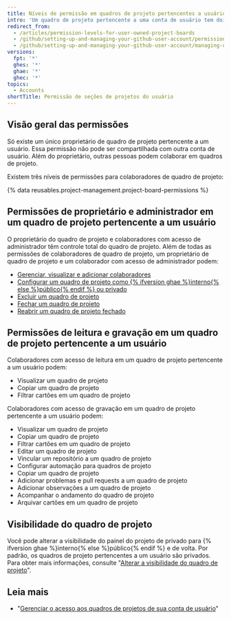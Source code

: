 ```yaml
---
title: Níveis de permissão em quadros de projeto pertencentes a usuários
intro: 'Um quadro de projeto pertencente a uma conta de usuário tem dois níveis de permissão: proprietário do quadro de projeto e colaboradores.'
redirect_from:
  - /articles/permission-levels-for-user-owned-project-boards
  - /github/setting-up-and-managing-your-github-user-account/permission-levels-for-user-owned-project-boards
  - /github/setting-up-and-managing-your-github-user-account/managing-user-account-settings/permission-levels-for-user-owned-project-boards
versions:
  fpt: '*'
  ghes: '*'
  ghae: '*'
  ghec: '*'
topics:
  - Accounts
shortTitle: Permissão de seções de projetos do usuário
---
```


## Visão geral das permissões

Só existe um único proprietário de quadro de projeto pertencente a um usuário. Essa permissão não pode ser compartilhada com outra conta de usuário. Além do proprietário, outras pessoas podem colaborar em quadros de projeto.

Existem três níveis de permissões para colaboradores de quadro de projeto:

{% data reusables.project-management.project-board-permissions %}

## Permissões de proprietário e administrador em um quadro de projeto pertencente a um usuário

O proprietário do quadro de projeto e colaboradores com acesso de administrador têm controle total do quadro de projeto. Além de todas as permissões de colaboradores de quadro de projeto, um proprietário de quadro de projeto e um colaborador com acesso de administrador podem:

- [Gerenciar, visualizar e adicionar colaboradores](/articles/managing-access-to-your-user-account-s-project-boards)
- [Configurar um quadro de projeto como {% ifversion ghae %}interno{% else %}público{% endif %} ou privado](/articles/changing-project-board-visibility)
- [Excluir um quadro de projeto](/articles/deleting-a-project-board/)
- [Fechar um quadro de projeto](/articles/closing-a-project-board/)
- [Reabrir um quadro de projeto fechado](/articles/reopening-a-closed-project-board)

## Permissões de leitura e gravação em um quadro de projeto pertencente a um usuário

Colaboradores com acesso de leitura em um quadro de projeto pertencente a um usuário podem:

- Visualizar um quadro de projeto
- Copiar um quadro de projeto
- Filtrar cartões em um quadro de projeto

Colaboradores com acesso de gravação em um quadro de projeto pertencente a um usuário podem:

- Visualizar um quadro de projeto
- Copiar um quadro de projeto
- Filtrar cartões em um quadro de projeto
- Editar um quadro de projeto
- Vincular um repositório a um quadro de projeto
- Configurar automação para quadros de projeto
- Copiar um quadro de projeto
- Adicionar problemas e pull requests a um quadro de projeto
- Adicionar observações a um quadro de projeto
- Acompanhar o andamento do quadro de projeto
- Arquivar cartões em um quadro de projeto

## Visibilidade do quadro de projeto

Você pode alterar a visibilidade do painel do projeto de privado para {% ifversion ghae %}interno{% else %}público{% endif %} e de volta. Por padrão, os quadros de projeto pertencentes a um usuário são privados. Para obter mais informações, consulte "[Alterar a visibilidade do quadro de projeto](/articles/changing-project-board-visibility)".

## Leia mais

  - "[Gerenciar o acesso aos quadros de projetos de sua conta de usuário](/articles/managing-access-to-your-user-account-s-project-boards)"
